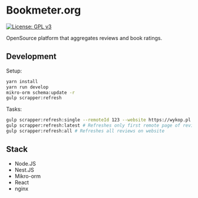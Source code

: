 # Bookmeter.org

[![License: GPL v3](https://img.shields.io/badge/License-GPLv3-blue.svg)](https://www.gnu.org/licenses/gpl-3.0)

OpenSource platform that aggregates reviews and book ratings.

## Development

Setup:

```bash
yarn install
yarn run develop
mikro-orm schema:update -r
gulp scrapper:refresh
```

Tasks:

```bash
gulp scrapper:refresh:single --remoteId 123 --website https://wykop.pl # Fetches single review by id
gulp scrapper:refresh:latest # Refreshes only first remote page of reviews
gulp scrapper:refresh:all # Refreshes all reviews on website
```

## Stack

- Node.JS
- Nest.JS
- Mikro-orm
- React
- nginx

